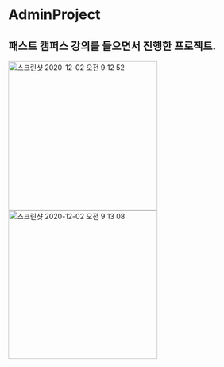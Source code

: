 # AdminProject
## 패스트 캠퍼스 강의를 들으면서 진행한 프로젝트.
<img width="300" alt="스크린샷 2020-12-02 오전 9 12 52" src="https://user-images.githubusercontent.com/57715611/100811793-c4f75800-347e-11eb-912a-6cc137426dda.png">
<img width="300" alt="스크린샷 2020-12-02 오전 9 13 08" src="https://user-images.githubusercontent.com/57715611/100811912-23bcd180-347f-11eb-9000-4e380ff0ce77.png">
